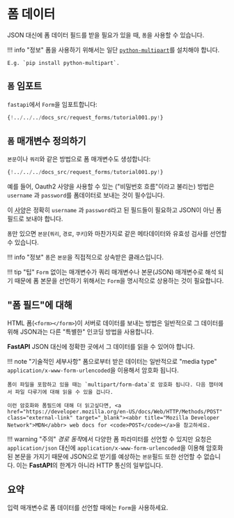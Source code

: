 # 폼 데이터

JSON 대신에 폼 데이터 필드를 받을 필요가 있을 때, `폼`을 사용할 수 있습니다.

!!! info "정보"
    폼을 사용하기 위해서는 일단 <a href="https://andrew-d.github.io/python-multipart/" class="external-link" target="_blank">`python-multipart`</a>를 설치해야 합니다.

    E.g. `pip install python-multipart`.

## `폼` 임포트

`fastapi`에서 `Form`을 임포트합니다:

```Python hl_lines="1"
{!../../../docs_src/request_forms/tutorial001.py!}
```

## `폼` 매개변수 정의하기

`본문`이나 `쿼리`와 같은 방법으로 폼 매개변수도 생성합니다:


```Python hl_lines="7"
{!../../../docs_src/request_forms/tutorial001.py!}
```

예를 들어, Oauth2 사양을 사용할 수 있는 ("비밀번호 흐름"이라고 불리는) 방법은 `username` 과 `password`를 폼데이터로 보내는 것이 필수입니다.


이 <abbr title="specification">사양</abbr>은 정확히 `username` 과 `password`라고 된 필드들이 필요하고 JSON이 아닌 폼 필드로 보내야 합니다.

`폼`만 있으면 `본문`(`쿼리`, `경로`, `쿠키`)와 마찬가지로 같은 메타데이터와 유효성 검사를 선언할 수 있습니다.

!!! info "정보"
    `폼`은 `본문`을 직접적으로 상속받은 클래스입니다.

!!! tip "팁"
    `Form` 없이는 매개변수가 쿼리 매개변수나 본문(JSON) 매개변수로 해석 되기 때문에 폼 본문을 선언하기 위해서는 `Form`을 명시적으로 상용하는 것이 필요합니다.


## "폼 필드"에 대해

HTML 폼(`<form></form>`)이 서버로 데이터를 보내는 방법은 일반적으로 그 데이터를 위해 JSON과는 다른 "특별한" 인코딩 방법을 사용합니다.

**FastAPI** JSON 대신에 정확한 곳에서 그 데이터를 읽을 수 있어야 합니다.

!!! note "기술적인 세부사항"
    폼으로부터 받은 데이터는 일반적으로 "media type" `application/x-www-form-urlencoded`을 이용해서 암호화 됩니다.

    폼이 파일을 포함하고 있을 때는 `multipart/form-data`로 암호화 됩니다. 다음 챕터에서 파일 다루기에 대해 읽을 수 있을 겁니다.

    이런 암호화와 폼필드에 대해 더 읽고싶다면, <a href="https://developer.mozilla.org/en-US/docs/Web/HTTP/Methods/POST" class="external-link" target="_blank"><abbr title="Mozilla Developer Network">MDN</abbr> web docs for <code>POST</code></a>을 참고하세요.

!!! warning "주의"
    *경로 동작*에서 다양한 폼 파라미터를 선언할 수 있지만 요청은 `application/json` 대신에 `application/x-www-form-urlencoded`을 이용해 암호화 된 본문을 가지기 때문에 JSON으로 받기를 예상하는 `본문`필드 또한 선언할 수 없습니다.
    이는 **FastAPI**의 한계가 아니라 HTTP 통신의 일부입니다.

## 요약

입력 매개변수로 폼 데이터를 선언할 때에는 `Form`을 사용하세요.
